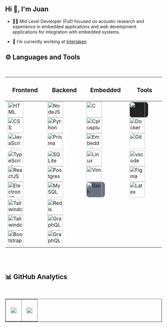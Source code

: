 <h2> Hi 👋, I'm Juan </h2>

<!--
**juanjgacosta/juanjgacosta** is a ✨ _special_ ✨ repository because its `README.md` (this file) appears on your GitHub profile.

Here are some ideas to get you started:

- 🔭 I’m currently working on ...
- 🌱 I’m currently learning ...
- 👯 I’m looking to collaborate on ...
- 🤔 I’m looking for help with ...
- 💬 Ask me about C/C++, JavaScript, HTML, CSS, Python, Linux, Embedded Linux
- 📫 How to reach me: ...
- 😄 Pronouns: ...
- ⚡ Fun fact: ...
-->

- 👨‍💻 Mid Level Developer (Full) focused on acoustic research and experience in embedded applications and web development applications for integration with embedded systems.

- 🧰 I’m currently working at <a href="https://caaas.com.br/">Interlaken</a>

## ⚙️ Languages and Tools

<br>

<table align="center" width="100%">
    <thead>
        <tr>
            <th valign="top"><h3 align="center">Frontend</h3></th>
            <th valign="top"><h3 align="center">Backend</h3></th>
            <th valign="top"><h3 align="center">Embedded</h3></th>
            <th valign="top"><h3 align="center">Tools</h3></th>
        </tr>
    </thead>
    <tbody>
        <tr>
            <td>
                <!-- HTML -->
                <a href="https://developer.mozilla.org/en-US/docs/Web/HTML" target="_blank" rel="noreferrer">
                    <img  alt="HTML" height="50px" style="padding-right:10px;" src="https://cdn.jsdelivr.net/gh/devicons/devicon/icons/html5/html5-original.svg"/>
                </a>
                <!-- CSS -->
                <a href="https://developer.mozilla.org/en-US/docs/Web/CSS" target="_blank" rel="noreferrer">
                    <img  alt="CSS" height="50px" style="padding-right:10px;" src="https://cdn.jsdelivr.net/gh/devicons/devicon/icons/css3/css3-original.svg"/>
                </a>
                <!-- JavaScript -->
                <a href="https://developer.mozilla.org/en-US/docs/Web/JavaScript" target="_blank" rel="noreferrer">
                    <img  alt="JavaScript" height="50px" style="padding-right:0px;border-radius:10px" src="https://cdn.jsdelivr.net/gh/devicons/devicon/icons/javascript/javascript-plain.svg"/>
                </a>
            </td>
            <td>
                <!-- Node JS -->
                <a href="https://nodejs.org/en/" target="_blank" rel="noreferrer">
                    <img  alt="NodeJS" height="50px" style="padding-right:10px;" src="https://cdn.jsdelivr.net/gh/devicons/devicon/icons/nodejs/nodejs-original.svg"/>
                </a>
                <!-- Python -->
                <a href="https://www.python.org/" target="_blank" rel="noreferrer">
                    <img  alt="Python" height="50px" style="padding-right:10px;" src="https://cdn.jsdelivr.net/gh/devicons/devicon/icons/python/python-original.svg"/>
                </a>
                <!-- Prisma -->
                <a href="https://www.prisma.io/" target="_blank" rel="noreferrer">
                    <img  alt="Prisma" height="50px" style="padding-right:10px;background-color:white;border-radius:10px" src="https://cdn.jsdelivr.net/gh/devicons/devicon/icons/prisma/prisma-original-wordmark.svg"/>
                </a>
            </td>
            <td>
                <!-- C -->
                <a href="https://www.cprogramming.com/" target="_blank" rel="noreferrer">
                    <img  alt="C" height="50px" style="padding-right:10px;" src="https://cdn.jsdelivr.net/gh/devicons/devicon/icons/c/c-original.svg"/>
                </a>
                <!-- C++ -->
                <a href="https://cplusplus.com/" target="_blank" rel="noreferrer">
                    <img  alt="Cplusplus" height="50px" style="padding-right:10px;" src="https://cdn.jsdelivr.net/gh/devicons/devicon/icons/cplusplus/cplusplus-original.svg"/>
                </a>
                  <!-- Embedded C -->
                <a href="https://www.geeksforgeeks.org/embedded-c/" target="_blank" rel="noreferrer">
                    <img  alt="Embeddedc" height="50px" style="padding-right:10px;" src="https://cdn.jsdelivr.net/gh/devicons/devicon/icons/embeddedc/embeddedc-original-wordmark.svg"/>
                </a>
            </td>
            <td>
              <!-- AWS -->
                <a href="https://aws.amazon.com/" target="_blank" rel="noreferrer">
                    <img  alt="AWS" height="50px" style="padding-right:10px; background-color:#242424;border-radius:10px" src="https://cdn.jsdelivr.net/gh/devicons/devicon/icons/amazonwebservices/amazonwebservices-plain-wordmark.svg"/>
                </a>
              <!-- Docker -->
                <a href="https://www.docker.com/" target="_blank" rel="noreferrer">
                    <img  alt="Docker" height="50px" style="padding-right:10px;" src="https://cdn.jsdelivr.net/gh/devicons/devicon/icons/docker/docker-plain-wordmark.svg"/>
                </a>
                  <!-- Git -->
                <a href="https://git-scm.com//" target="_blank" rel="noreferrer">
                    <img  alt="Git" height="50px" style="padding-right:10px; background-color:white;border-radius:10px" src="https://cdn.jsdelivr.net/gh/devicons/devicon/icons/git/git-original-wordmark.svg"/>
                </a>
            </td>
        </tr>
        <tr>
            <td>
            <!-- TypeScript -->
                <a href="https://www.typescriptlang.org/" target="_blank" rel="noreferrer">
                    <img  alt="TypeScript" height="50px" style="padding-right:0px;border-radius:10px;" src="https://cdn.jsdelivr.net/gh/devicons/devicon/icons/typescript/typescript-plain.svg"/>
                </a>
                <!-- React JS -->
                <a href="https://reactjs.org/" target="_blank" rel="noreferrer">
                    <img  alt="ReactJS" height="50px" style="padding-right:10px;" src="https://cdn.jsdelivr.net/gh/devicons/devicon/icons/react/react-original.svg" />
                </a>
                <!-- Electron JS -->
                <a href="https://www.electronjs.org/" target="_blank" rel="noreferrer">
                    <img  alt="ElectronJS" height="50px" style="padding-right:10px;" src="https://cdn.jsdelivr.net/gh/devicons/devicon/icons/electron/electron-original.svg" />
                </a>
            </td>
            <td>
                <!-- SQLite -->
                <a href="https://www.sqlite.org/index.html" target="_blank" rel="noreferrer">
                    <img  alt="SQLite" height="50px" style="padding-right:10px; background-color:white;border-radius:10px" src="https://cdn.jsdelivr.net/gh/devicons/devicon/icons/sqlite/sqlite-original-wordmark.svg"/>
                </a>
                <!-- Postgres -->
                <a href="https://www.postgresql.org/" target="_blank" rel="noreferrer">
                    <img  alt="Postgres" height="50px" style="padding-right:10px;" src="https://cdn.jsdelivr.net/gh/devicons/devicon/icons/postgresql/postgresql-original-wordmark.svg"/>
                </a>
                  <!-- MySQL -->
                <a href="https://www.mysql.com/" target="_blank" rel="noreferrer">
                    <img  alt="MySQL" height="50px" style="padding-right:10px;" src="https://cdn.jsdelivr.net/gh/devicons/devicon/icons/mysql/mysql-original-wordmark.svg"/>
                </a>
            </td>
            <td>
                <!-- Linux -->
                <a href="https://www.gnu.org/software/bash/" target="_blank" rel="noreferrer">
                    <img  alt="Linux" height="50px" style="padding-right:10px;" src="https://cdn.jsdelivr.net/gh/devicons/devicon/icons/linux/linux-original.svg"/>
                </a>
                <!-- Vim -->
                <a href="https://www.vim.org/" target="_blank" rel="noreferrer">
                    <img  alt="Vim" height="50px" style="padding-right:10px;" src="https://cdn.jsdelivr.net/gh/devicons/devicon/icons/vim/vim-original.svg"/>
                </a>
                  <!-- Bash -->
                <a href="https://www.gnu.org/software/bash/" target="_blank" rel="noreferrer">
                    <img  alt="Bash" height="50px" style="padding-right:10px; background-color:rgb(107 114 128);border-radius:10px" src="https://cdn.jsdelivr.net/gh/devicons/devicon/icons/bash/bash-original.svg"/>
                </a>
            </td>
            <td>
                <!-- Visual Studio Code -->
                <a href="https://code.visualstudio.com/" target="_blank" rel="noreferrer">
                    <img  alt="vscode" height="50px" style="padding-right:10px;"src="https://cdn.jsdelivr.net/gh/devicons/devicon/icons/vscode/vscode-original.svg"/>
                </a>
                <!-- Figma -->
                <a href="https://www.figma.com/" target="_blank" rel="noreferrer">
                    <img  alt="Figma" height="50px" style="padding-right:10px;" src="https://cdn.jsdelivr.net/gh/devicons/devicon/icons/figma/figma-original.svg"/> 
                </a>
                <!-- LaTeX -->
                <a href="https://www.latex-project.org/" target="_blank" rel="noreferrer">
                    <img  alt="Latex" height="50px" style="padding-right:10px; background-color:white;border-radius:10px" src="https://cdn.jsdelivr.net/gh/devicons/devicon/icons/latex/latex-original.svg"/> 
                </a>
            </td>
        </tr>
        <tr>
            <td>
                <!-- Next Js -->
                <a href="https://nextjs.org/" target="_blank" rel="noreferrer">
                    <img  alt="Tailwindcss" height="50px" style="padding-right:10px;" src="https://cdn.jsdelivr.net/gh/devicons/devicon/icons/nextjs/nextjs-original.svg" />
                </a>
                <!-- Tailwind CSS -->
                <a href="https://tailwindcss.com/" target="_blank" rel="noreferrer">
                    <img  alt="Tailwindcss" height="50px" style="padding-right:10px;" src="https://cdn.jsdelivr.net/gh/devicons/devicon/icons/tailwindcss/tailwindcss-original.svg" />
                </a>
                <!-- Bootstrap -->
                <a href="https://getbootstrap.com/" target="_blank" rel="noreferrer">
                    <img  alt="Bootstrap" height="50px" style="padding-right:10px;" src="https://cdn.jsdelivr.net/gh/devicons/devicon/icons/bootstrap/bootstrap-original.svg" />
                </a>
            </td>
            <td>
                <!-- Redis -->
                <a href="https://redis.io/" target="_blank" rel="noreferrer">
                    <img  alt="Redis" height="50px" style="padding-right:10px;" src="https://cdn.jsdelivr.net/gh/devicons/devicon/icons/redis/redis-original-wordmark.svg"/>
                </a>
                <!-- GraphQL -->
                <a href="https://www.graphql.com/" target="_blank" rel="noreferrer">
                    <img  alt="GraphQL" height="50px" style="padding-right:10px;" src="https://cdn.jsdelivr.net/gh/devicons/devicon/icons/graphql/graphql-plain-wordmark.svg"/>
                </a>
                <!-- Nginx -->
                <a href="https://nginx.org/" target="_blank" rel="noreferrer">
                    <img  alt="GraphQL" height="50px" style="padding-right:10px;background-color:white;border-radius:10px" src="https://cdn.jsdelivr.net/gh/devicons/devicon/icons/nginx/nginx-original.svg"/>
                </a>
            </td>
        </tr>
    </tbody>
</table>

<br>
<br>

## 📊 GitHub Analytics

<br>

<table align="center" width="100%" border="1" cellpadding="10" cellspacing="5">
    <tbody>
        <tr>
            <td style="padding: 25px 15px;">
                <img width="100%" src="https://github-readme-stats.vercel.app/api/top-langs/?username=juanjgacosta&hide=scss&langs_count=7&theme=react&hide_border=true&layout=compact" />
            </td>
            <td  style="padding: 25px 15px;">
                <img width="100%" src="https://github-readme-stats.vercel.app/api?username=juanjgacosta&show_icons=true&theme=react&hide_border=true" />
            </td>
        </tr>
    </tbody>
</table>
